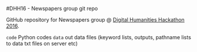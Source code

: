 #DHH16 - Newspapers group git repo

GitHub repository for Newspapers group @ [Digital Humanities Hackathon 2016](http://dhh16.hiit.fi/).

``code`` Python codes
``data`` out data files (keyword lists, outputs, pathname lists to data txt files on server etc)


